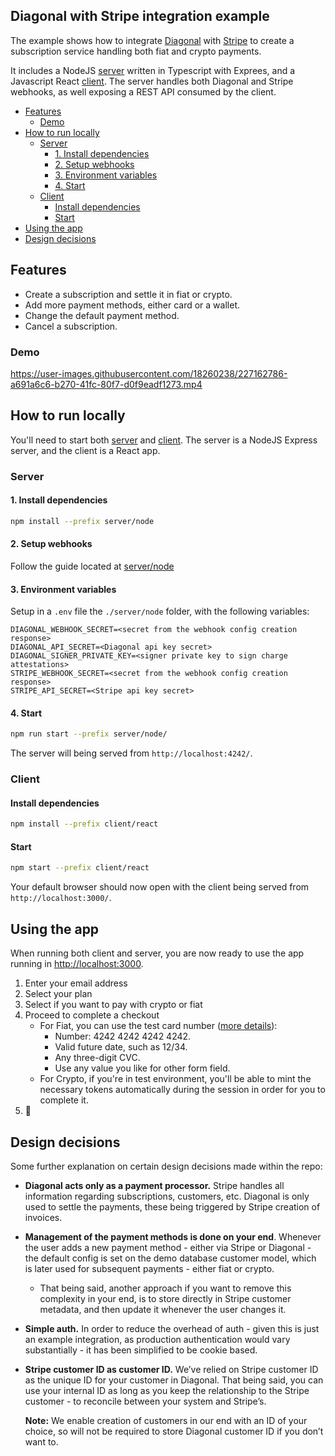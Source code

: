 ## Diagonal with Stripe integration example

The example shows how to integrate [Diagonal](https://docs.diagonal.finance) with [Stripe](https://stripe.com/docs) to create a subscription service handling both fiat and crypto payments. 

It includes a NodeJS [server](./server/node/README.md) written in Typescript with Exprees, and a Javascript React [client](./client/react/README.md). The server handles both Diagonal and Stripe webhooks, as well exposing a REST API consumed by the client.

- [Features](#features)
  * [Demo](#demo)
- [How to run locally](#how-to-run-locally)
  * [Server](#server)
    + [1. Install dependencies](#1-install-dependencies)
    + [2. Setup webhooks](#2-setup-webhooks)
    + [3. Environment variables](#3-environment-variables)
    + [4. Start](#4-start)
  * [Client](#client)
    + [Install dependencies](#install-dependencies)
    + [Start](#start)
- [Using the app](#using-the-app)
- [Design decisions](#design-decisions)

## Features

- Create a subscription and settle it in fiat or crypto.
- Add more payment methods, either card or a wallet.
- Change the default payment method.
- Cancel a subscription.

### Demo

https://user-images.githubusercontent.com/18260238/227162786-a691a6c6-b270-41fc-80f7-d0f9eadf1273.mp4

## How to run locally

You'll need to start both [server](./server/node/README.md) and [client](./client/react/README.md). The server is a NodeJS Express server, and the client is a React app. 

### Server

#### 1. Install dependencies

```bash
npm install --prefix server/node
```

#### 2. Setup webhooks

Follow the guide located at [server/node](./server/node/README.md#running-the-server)

#### 3. Environment variables

Setup in a `.env` file the `./server/node` folder, with the following variables:

```
DIAGONAL_WEBHOOK_SECRET=<secret from the webhook config creation response>
DIAGONAL_API_SECRET=<Diagonal api key secret>
DIAGONAL_SIGNER_PRIVATE_KEY=<signer private key to sign charge attestations>
STRIPE_WEBHOOK_SECRET=<secret from the webhook config creation response>
STRIPE_API_SECRET=<Stripe api key secret>
```

#### 4. Start

```bash
npm run start --prefix server/node/
```

The server will being served from `http://localhost:4242/`.

### Client

#### Install dependencies

```bash
npm install --prefix client/react
```

#### Start

```bash
npm start --prefix client/react
```

Your default browser should now open with the client being served from `http://localhost:3000/`.

## Using the app

When running both client and server, you are now ready to use the app running in [http://localhost:3000](http://localhost:3000).

1. Enter your email address
2. Select your plan
3. Select if you want to pay with crypto or fiat
4. Proceed to complete a checkout
    - For Fiat, you can use the test card number ([more details](https://stripe.com/docs/testing)):
        - Number: 4242 4242 4242 4242.
        - Valid future date, such as 12/34.
        - Any three-digit CVC.
        - Use any value you like for other form field.
    - For Crypto, if you're in test environment, you'll be able to mint the necessary tokens automatically during the session in order for you to complete it.
5. 🚀

## Design decisions

Some further explanation on certain design decisions made within the repo:

- **Diagonal acts only as a payment processor.** Stripe handles all information regarding subscriptions, customers, etc. Diagonal is only used to settle the payments, these being triggered by Stripe creation of invoices.
- **Management of the payment methods is done on your end**. Whenever the user adds a new payment method - either via Stripe or Diagonal - the default config is set on the demo database customer model, which is later used for subsequent payments - either fiat or crypto.
    - That being said, another approach if you want to remove this complexity in your end, is to store directly in Stripe customer metadata, and then update it whenever the user changes it.
- **Simple auth.** In order to reduce the overhead of auth - given this is just an example integration, as production authentication would vary substantially - it has been simplified to be cookie based.
- **Stripe customer ID as customer ID.** We’ve relied on Stripe customer ID as the unique ID for your customer in Diagonal. That being said, you can use your internal ID as long as you keep the relationship to the Stripe customer - to reconcile between your system and Stripe’s.

    **Note:** We enable creation of customers in our end with an ID of your choice, so will not be required to store Diagonal customer ID if you don’t want to.


